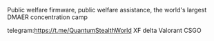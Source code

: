Public welfare firmware, public welfare assistance, the world's largest DMAER concentration camp

telegram:https://t.me/QuantumStealthWorld
XF delta Valorant CSGO

